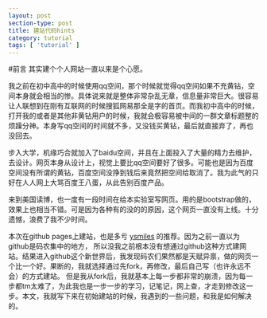 ```yaml
---
layout: post
section-type: post
title: 建站代码hints
category: tutorial
tags: [ 'tutorial' ]
---
```

#前言
其实建个个人网站一直以来是个心愿。

我之前在初中高中的时候使用qq空间，那个时候就觉得qq空间如果不充黄钻，空间本身就会相当的惨。具体说来就是整体非常杂乱无章，信息量非常巨大。很容易让人联想到在刚有互联网的时候搜狐网易那全是字的首页。而我初中高中的时候，打开我的或者是其他非黄钻用户的时候，我就会极容易被中间的一群文章标题整的烦躁分神。本身写qq空间的时间就不多，又没钱买黄钻，最后就直接弃了，再也没回去。

步入大学，机缘巧合就加入了baidu空间，并且在上面投入了大量的精力去维护，去设计。网页本身从设计上，视觉上要比qq空间要好了很多。可能也是因为百度空间没有所谓的黄钻，百度空间没挣到钱后来竟然把空间给取消了。我为此气的只好在人人网上大骂百度王八蛋，从此告别百度产品。

来到美国读博，也一度有一段时间在给本实验室写网页。用的是bootstrap做的，效果上也相当不错。可是因为各种有的没的的原因，这个网页一直没有上线。十分遗憾，浪费了我不少时间。

本次在github pages上建站，也是多亏 [ysmiles](https://github.com/ysmiles/ysmiles.com) 的推荐。因为之前一直以为github是码农集中的地方， 所以没我之前根本没有想通过github这种方式建网站。结果进入github这个新世界后，我发现码农们果然都是天赋异禀，做的网页一个比一个好。果断的，我就选择通过先fork，再修改，最后自己写（也许永远不会）的方式建站。 但是我从fork后，我就基本上每一步都非常的崩溃，因为每一步都tm太难了，为此我也是一步一步的学习，记笔记，网上查，才走到修改这一步。本文，我就写下来在初始建站的时候，我遇到的一些问题，和我是如何解决的。
